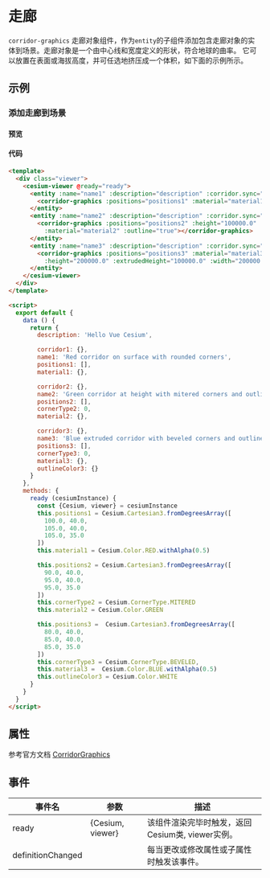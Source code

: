 # 走廊

`corridor-graphics` 走廊对象组件，作为`entity`的子组件添加包含走廊对象的实体到场景。走廊对象是一个由中心线和宽度定义的形状，符合地球的曲率。 它可以放置在表面或海拔高度，并可任选地挤压成一个体积，如下面的示例所示。

## 示例

### 添加走廊到场景

#### 预览

<doc-preview>
  <template>
    <div class="viewer">
      <cesium-viewer @ready="ready">
        <entity :name="name1" :description="description" :corridor.sync="corridor1">
          <corridor-graphics :positions="positions1" :material="material1" :width="200000.0"></corridor-graphics>
        </entity>
        <entity :name="name2" :description="description" :corridor.sync="corridor2">
          <corridor-graphics :positions="positions2" :height="100000.0" :width="200000.0" :cornerType="0"
            :material="material2" :outline="true"></corridor-graphics>
        </entity>
        <entity :name="name3" :description="description" :corridor.sync="corridor3">
          <corridor-graphics :positions="positions3" :material="material3" :outlineColor="outlineColor3" :outline="true"
            :height="200000.0" :extrudedHeight="100000.0" :width="200000.0" :cornerType="cornerType3" :outlineColor="outlineColor3"></corridor-graphics>
        </entity>
      </cesium-viewer>
    </div>
  </template>

  <script>
    export default {
      data () {
        return {
          description: 'Hello Vue Cesium',

          corridor1: {},
          name1: 'Red corridor on surface with rounded corners',
          positions1: [],
          material1: {},

          corridor2: {},
          name2: 'Green corridor at height with mitered corners and outline',
          positions2: [],
          cornerType2: 0,
          material2: {},

          corridor3: {},
          name3: 'Blue extruded corridor with beveled corners and outline',
          positions3: [],
          cornerType3: 0,
          material3: {},
          outlineColor3: {}
        }
      },
      methods: {
        ready (cesiumInstance) {
          const {Cesium, viewer} = cesiumInstance
          this.positions1 = Cesium.Cartesian3.fromDegreesArray([
            100.0, 40.0,
            105.0, 40.0,
            105.0, 35.0
          ])
          this.material1 = Cesium.Color.RED.withAlpha(0.5)

          this.positions2 = Cesium.Cartesian3.fromDegreesArray([
            90.0, 40.0,
            95.0, 40.0,
            95.0, 35.0
          ])
          this.cornerType2 = Cesium.CornerType.MITERED
          this.material2 = Cesium.Color.GREEN

          this.positions3 =  Cesium.Cartesian3.fromDegreesArray([
            80.0, 40.0,
            85.0, 40.0,
            85.0, 35.0
          ])
          this.cornerType3 = Cesium.CornerType.BEVELED,
          this.material3 =  Cesium.Color.BLUE.withAlpha(0.5)
          this.outlineColor3 = Cesium.Color.WHITE
        }
      }
    }
  </script>
</doc-preview>

#### 代码

```html
<template>
  <div class="viewer">
    <cesium-viewer @ready="ready">
      <entity :name="name1" :description="description" :corridor.sync="corridor1">
        <corridor-graphics :positions="positions1" :material="material1" :width="200000.0"></corridor-graphics>
      </entity>
      <entity :name="name2" :description="description" :corridor.sync="corridor2">
        <corridor-graphics :positions="positions2" :height="100000.0" :width="200000.0" :cornerType="0"
          :material="material2" :outline="true"></corridor-graphics>
      </entity>
      <entity :name="name3" :description="description" :corridor.sync="corridor3">
        <corridor-graphics :positions="positions3" :material="material3" :outlineColor="outlineColor3" :outline="true"
          :height="200000.0" :extrudedHeight="100000.0" :width="200000.0" :cornerType="cornerType3" :outlineColor="outlineColor3"></corridor-graphics>
      </entity>
    </cesium-viewer>
  </div>
</template>

<script>
  export default {
    data () {
      return {
        description: 'Hello Vue Cesium',

        corridor1: {},
        name1: 'Red corridor on surface with rounded corners',
        positions1: [],
        material1: {},

        corridor2: {},
        name2: 'Green corridor at height with mitered corners and outline',
        positions2: [],
        cornerType2: 0,
        material2: {},

        corridor3: {},
        name3: 'Blue extruded corridor with beveled corners and outline',
        positions3: [],
        cornerType3: 0,
        material3: {},
        outlineColor3: {}
      }
    },
    methods: {
      ready (cesiumInstance) {
        const {Cesium, viewer} = cesiumInstance
        this.positions1 = Cesium.Cartesian3.fromDegreesArray([
          100.0, 40.0,
          105.0, 40.0,
          105.0, 35.0
        ])
        this.material1 = Cesium.Color.RED.withAlpha(0.5)

        this.positions2 = Cesium.Cartesian3.fromDegreesArray([
          90.0, 40.0,
          95.0, 40.0,
          95.0, 35.0
        ])
        this.cornerType2 = Cesium.CornerType.MITERED
        this.material2 = Cesium.Color.GREEN

        this.positions3 =  Cesium.Cartesian3.fromDegreesArray([
          80.0, 40.0,
          85.0, 40.0,
          85.0, 35.0
        ])
        this.cornerType3 = Cesium.CornerType.BEVELED,
        this.material3 =  Cesium.Color.BLUE.withAlpha(0.5)
        this.outlineColor3 = Cesium.Color.WHITE
      }
    }
  }
</script>
```

## 属性

参考官方文档 [CorridorGraphics](https://cesiumjs.org/Cesium/Build/Documentation/CorridorGraphics.html)
<!-- |属性名|类型|默认值|描述|
|------|-----|-----|----|
|positions|Property||`optional` 指定表示线条的Cartesian3位置数组。|
|followSurface|Property|true|`optional` 指定线段是弧线还是直线连接。|
|clampToGround|Property|false|`optional` 指定线是否贴地。|
|width|Property|1.0|`optional` 指定线的宽度（像素）。|
|show|Property|true|`optional` 指定线是否可显示。|
|material|MaterialProperty|Color.WHITE|`optional` 指定用于绘制线的材质。|
|depthFailMaterial|MaterialProperty||`optional` 指定用于绘制低于地形的线的材质。|
|granularity|Property|Cesium.Math.RADIANS_PER_DEGREE|`optional`指定每个纬度和经度之间的角距离，当followSurface为true时有效。|
|shadows|Property|ShadowMode.DISABLED|`optional` 指定这些是否投射或接收来自每个光源的阴影。|
|distanceDisplayCondition|Property||`optional` 指定相机到线的距离。|
|zIndex|Property|0|`optional` 指定用于排序地面几何的zIndex。 仅当`clampToGround`为真且支持地形上的折线时才有效。|
--- -->

## 事件

|事件名|参数|描述|
|------|----|----|
|ready|{Cesium, viewer}|该组件渲染完毕时触发，返回Cesium类, viewer实例。|
|definitionChanged||每当更改或修改属性或子属性时触发该事件。|
